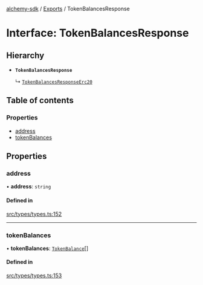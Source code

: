 [alchemy-sdk](../README.md) / [Exports](../modules.md) / TokenBalancesResponse

# Interface: TokenBalancesResponse

## Hierarchy

- **`TokenBalancesResponse`**

  ↳ [`TokenBalancesResponseErc20`](TokenBalancesResponseErc20.md)

## Table of contents

### Properties

- [address](TokenBalancesResponse.md#address)
- [tokenBalances](TokenBalancesResponse.md#tokenbalances)

## Properties

### address

• **address**: `string`

#### Defined in

[src/types/types.ts:152](https://github.com/alchemyplatform/alchemy-sdk-js/blob/ee5b9ee/src/types/types.ts#L152)

___

### tokenBalances

• **tokenBalances**: [`TokenBalance`](../modules.md#tokenbalance)[]

#### Defined in

[src/types/types.ts:153](https://github.com/alchemyplatform/alchemy-sdk-js/blob/ee5b9ee/src/types/types.ts#L153)
